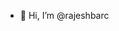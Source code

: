 - 👋 Hi, I’m @rajeshbarc

<!---
rajeshbarc/rajeshbarc is a ✨ special ✨ repository because its `README.md` (this file) appears on your GitHub profile.
You can click the Preview link to take a look at your changes.
--->
